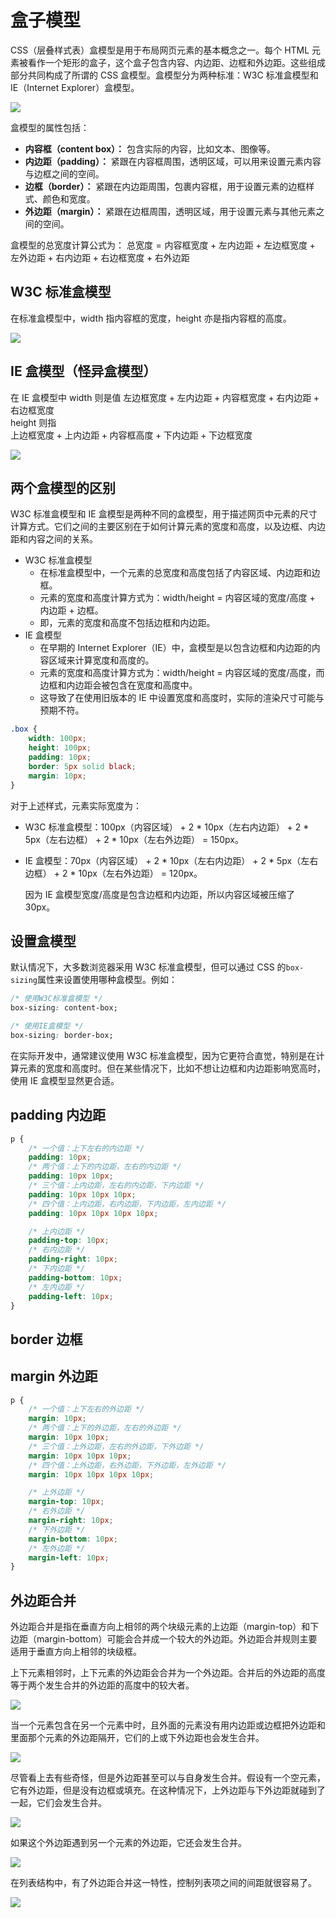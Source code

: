 # 盒子模型

CSS（层叠样式表）盒模型是用于布局网页元素的基本概念之一。每个 HTML 元素被看作一个矩形的盒子，这个盒子包含内容、内边距、边框和外边距。这些组成部分共同构成了所谓的 CSS 盒模型。盒模型分为两种标准：W3C 标准盒模型和 IE（Internet Explorer）盒模型。

<img src="./images/box-model.png" style="display: block; margin: 0 auto;" />

盒模型的属性包括：

-   **内容框（content box）：** 包含实际的内容，比如文本、图像等。
-   **内边距（padding）：** 紧跟在内容框周围，透明区域，可以用来设置元素内容与边框之间的空间。
-   **边框（border）：** 紧跟在内边距周围，包裹内容框，用于设置元素的边框样式、颜色和宽度。
-   **外边距（margin）：** 紧跟在边框周围，透明区域，用于设置元素与其他元素之间的空间。

盒模型的总宽度计算公式为：
$\text{总宽度} = \text{内容框宽度} + \text{左内边距} + \text{左边框宽度} + \text{左外边距} + \text{右内边距} + \text{右边框宽度} + \text{右外边距}$

## W3C 标准盒模型

在标准盒模型中，width 指内容框的宽度，height 亦是指内容框的高度。

<img src="./images/box-model-content.png" style="display: block; margin: 0 auto;" />

## IE 盒模型（怪异盒模型）

在 IE 盒模型中 width 则是值
$\text{左边框宽度} + \text{左内边距} + \text{内容框宽度} + \text{右内边距} + \text{右边框宽度}$
<br />height 则指<br />
$\text{上边框宽度} + \text{上内边距} + \text{内容框高度} + \text{下内边距} + \text{下边框宽度}$

<img src="./images/box-model-border.png" style="display: block; margin: 0 auto;" />

## 两个盒模型的区别

W3C 标准盒模型和 IE 盒模型是两种不同的盒模型，用于描述网页中元素的尺寸计算方式。它们之间的主要区别在于如何计算元素的宽度和高度，以及边框、内边距和内容之间的关系。

-   W3C 标准盒模型
    -   在标准盒模型中，一个元素的总宽度和高度包括了内容区域、内边距和边框。
    -   元素的宽度和高度计算方式为：width/height = 内容区域的宽度/高度 + 内边距 + 边框。
    -   即，元素的宽度和高度不包括边框和内边距。
-   IE 盒模型
    -   在早期的 Internet Explorer（IE）中，盒模型是以包含边框和内边距的内容区域来计算宽度和高度的。
    -   元素的宽度和高度计算方式为：width/height = 内容区域的宽度/高度，而边框和内边距会被包含在宽度和高度中。
    -   这导致了在使用旧版本的 IE 中设置宽度和高度时，实际的渲染尺寸可能与预期不符。

```css
.box {
	width: 100px;
	height: 100px;
	padding: 10px;
	border: 5px solid black;
	margin: 10px;
}
```

对于上述样式，元素实际宽度为：

-   W3C 标准盒模型：100px（内容区域） + 2 \* 10px（左右内边距） + 2 \* 5px（左右边框） + 2 \* 10px（左右外边距） = 150px。
-   IE 盒模型：70px（内容区域） + 2 \* 10px（左右内边距） + 2 \* 5px（左右边框） + 2 \* 10px（左右外边距） = 120px。

    因为 IE 盒模型宽度/高度是包含边框和内边距，所以内容区域被压缩了 30px。

## 设置盒模型

默认情况下，大多数浏览器采用 W3C 标准盒模型，但可以通过 CSS 的`box-sizing`属性来设置使用哪种盒模型。例如：

```css
/* 使用W3C标准盒模型 */
box-sizing: content-box;

/* 使用IE盒模型 */
box-sizing: border-box;
```

在实际开发中，通常建议使用 W3C 标准盒模型，因为它更符合直觉，特别是在计算元素的宽度和高度时。但在某些情况下，比如不想让边框和内边距影响宽高时，使用 IE 盒模型显然更合适。

## padding 内边距

```css
p {
	/* 一个值：上下左右的内边距 */
	padding: 10px;
	/* 两个值：上下的内边距，左右的内边距 */
	padding: 10px 10px;
	/* 三个值：上内边距，左右的内边距，下内边距 */
	padding: 10px 10px 10px;
	/* 四个值：上内边距，右内边距，下内边距，左内边距 */
	padding: 10px 10px 10px 10px;

	/* 上内边距 */
	padding-top: 10px;
	/* 右内边距 */
	padding-right: 10px;
	/* 下内边距 */
	padding-bottom: 10px;
	/* 左内边距 */
	padding-left: 10px;
}
```

## border 边框

## margin 外边距

```css
p {
	/* 一个值：上下左右的外边距 */
	margin: 10px;
	/* 两个值：上下的外边距，左右的外边距 */
	margin: 10px 10px;
	/* 三个值：上外边距，左右的外边距，下外边距 */
	margin: 10px 10px 10px;
	/* 四个值：上外边距，右外边距，下外边距，左外边距 */
	margin: 10px 10px 10px 10px;

	/* 上外边距 */
	margin-top: 10px;
	/* 右外边距 */
	margin-right: 10px;
	/* 下外边距 */
	margin-bottom: 10px;
	/* 左外边距 */
	margin-left: 10px;
}
```

## 外边距合并

外边距合并是指在垂直方向上相邻的两个块级元素的上边距（margin-top）和下边距（margin-bottom）可能会合并成一个较大的外边距。外边距合并规则主要适用于垂直方向上相邻的块级框。

上下元素相邻时，上下元素的外边距会合并为一个外边距。合并后的外边距的高度等于两个发生合并的外边距的高度中的较大者。

![](./images/margin/margin-collapse1.png)

当一个元素包含在另一个元素中时，且外面的元素没有用内边距或边框把外边距和里面那个元素的外边距隔开，它们的上或下外边距也会发生合并。

![](./images/margin/margin-collapse2.png)

尽管看上去有些奇怪，但是外边距甚至可以与自身发生合并。假设有一个空元素，它有外边距，但是没有边框或填充。在这种情况下，上外边距与下外边距就碰到了一起，它们会发生合并。

![](./images/margin/margin-collapse3.png)

如果这个外边距遇到另一个元素的外边距，它还会发生合并。

![](./images/margin/margin-collapse4.png)

在列表结构中，有了外边距合并这一特性，控制列表项之间的间距就很容易了。

![](./images/margin/margin-collapse5.png)
